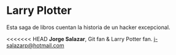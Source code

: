 # Larry Plotter

Esta saga de libros cuentan la historia de un hacker excepcional.


<<<<<<< HEAD
**Jorge Salazar**, Git fan & Larry Potter fan.
j-salazarp@hotmail.com
